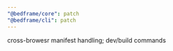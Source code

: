 ```yaml
---
"@bedframe/core": patch
"@bedframe/cli": patch
---
```


cross-browesr manifest handling; dev/build commands
